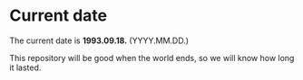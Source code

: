 # Current date

The current date is **1993.09.18.** (YYYY.MM.DD.)

This repository will be good when the world ends, so we will know how long it lasted.